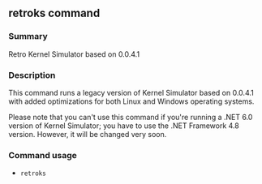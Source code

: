 ## retroks command

### Summary

Retro Kernel Simulator based on 0.0.4.1

### Description

This command runs a legacy version of Kernel Simulator based on 0.0.4.1 with added optimizations for both Linux and Windows operating systems.

Please note that you can't use this command if you're running a .NET 6.0 version of Kernel Simulator; you have to use the .NET Framework 4.8 version. However, it will be changed very soon.

### Command usage

* `retroks`